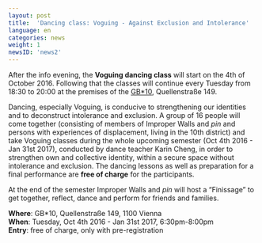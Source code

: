 ```yaml
---
layout: post
title:  'Dancing class: Voguing - Against Exclusion and Intolerance'
language: en
categories: news
weight: 1
newsID: 'news2'
---
```


After the info evening, the **Voguing dancing class** will start on the 4th of October 2016. Following that the classes will continue every Tuesday from 18:30 to 20:00 at the premises of the [GB*10](http://www.gbstern.at/10), Quellenstraße 149.

Dancing, especially Voguing, is conducive to strengthening our identities and to deconstruct intolerance and exclusion. A group of 16 people will come together (consisting of members of Improper Walls and *pin* and persons with experiences of displacement, living in the 10th district) and take Voguing classes during the whole upcoming semester (Oct 4th 2016 - Jan 31st 2017), conducted by dance teacher Karin Cheng, in order to strengthen own and collective identity, within a secure space without intolerance and exclusion. The dancing lessons as well as preparation for a final performance are **free of charge** for the participants.

At the end of the semester Improper Walls and *pin* will host a “Finissage” to get together, reflect, dance and perform for friends and families.  

**Where**: GB*10, Quellenstraße 149, 1100 Vienna  
**When**: Tuesday, Oct 4th 2016 - Jan 31st 2017, 6:30pm-8:00pm  
**Entry**: free of charge, only with pre-registration
